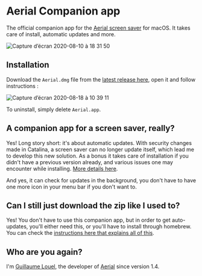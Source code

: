 # Aerial Companion app

The official companion app for the [Aerial screen saver](https://github.com/JohnCoates/Aerial/) for macOS. It takes care of install, automatic updates and more.

![Capture d’écran 2020-08-10 à 18 31 50](https://user-images.githubusercontent.com/37544189/89806761-d915f300-db37-11ea-8356-bb01b83bed9f.png)


## Installation

Download the `Aerial.dmg` file from the [latest release here](https://github.com/glouel/AerialUpdater/releases), open it and follow instructions : 

![Capture d’écran 2020-08-18 à 10 39 11](https://user-images.githubusercontent.com/37544189/90490774-53013a00-e13f-11ea-8161-65f26c9c9100.jpg)

To uninstall, simply delete `Aerial.app`. 

## A companion app for a screen saver, really?

Yes! Long story short: it's about automatic updates. With security changes made in Catalina, a screen saver can no longer update itself, which lead me to develop this new solution. As a bonus it takes care of installation if you didn't have a previous version already, and various issues one may encounter while installing. [More details here](https://github.com/glouel/AerialUpdater/blob/main/MoreDetails.md).

And yes, it can check for updates in the background, you don't have to have one more icon in your menu bar if you don't want to.

## Can I still just download the zip like I used to?

Yes! You don't have to use this companion app, but in order to get auto-updates, you'll either need this, or you'll have to install through homebrew. You can check the [instructions here that explains all of this](https://github.com/JohnCoates/Aerial/blob/master/Documentation/Installation.md).

## Who are you again?

I'm [Guillaume Louel](https://github.com/glouel), the developer of [Aerial](https://github.com/JohnCoates/Aerial/) since version 1.4. 
